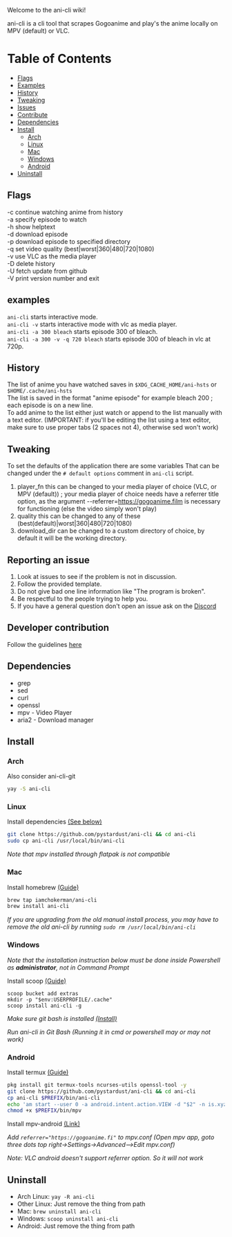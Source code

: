 Welcome to the ani-cli wiki!

ani-cli is a cli tool that scrapes Gogoanime and play's the anime locally on MPV (default) or VLC.

# Table of Contents
- [Flags](#Flags)
- [Examples](#Examples)
- [History](#History)
- [Tweaking](#Tweaking)
- [Issues](#Reporting-an-issue)
- [Contribute](#Developer-contribution)
- [Dependencies](#Dependencies)
- [Install](#Installation)
  - [Arch](#Arch)
  - [Linux](#Linux)
  - [Mac](#Mac)
  - [Windows](#Windows)
  - [Android](#Android)
- [Uninstall](#Uninstall)

## Flags
-c continue watching anime from history\
-a specify episode to watch\
-h show helptext\
-d download episode\
-p download episode to specified directory\
-q set video quality (best|worst|360|480|720|1080)\
-v use VLC as the media player\
-D delete history\
-U fetch update from github\
-V print version number and exit

## examples
`ani-cli` starts interactive mode.\
`ani-cli -v` starts interactive mode with vlc as media player.\
`ani-cli -a 300 bleach` starts episode 300 of bleach.\
`ani-cli -a 300 -v -q 720 bleach` starts episode 300 of bleach in vlc at 720p.

## History
The list of anime you have watched saves in `$XDG_CACHE_HOME/ani-hsts` or `$HOME/.cache/ani-hsts`\
The list is saved in the format "anime episode" for example bleach 200 ; each episode is on a new line.\
To add anime to the list either just watch or append to the list manually with a text editor. (IMPORTANT: if you'll be editing the list 
using a text editor, make sure to use proper tabs (2 spaces not 4), otherwise sed won't work)

## Tweaking
To set the defaults of the application there are some variables That can be changed under the `# default options` comment in `ani-cli` script.
1. player_fn this can be changed to your media player of choice (VLC, or MPV (default)) ; your media player of choice needs have a referrer title option, as the argument --referrer=https://gogoanime.film is necessary for functioning (else the video simply won't play)
2. quality this can be changed to any of these (best(default)|worst|360|480|720|1080)
3. download_dir can be changed to a custom directory of choice, by default it will be the working directory.


## Reporting an issue
1. Look at issues to see if the problem is not in discussion.
2. Follow the provided template.
3. Do not give bad one line information like "The program is broken".
4. Be respectful to the people trying to help you.
5. If you have a general question don't open an issue ask on the [Discord](https://discord.gg/aqu7GpqVmR)

## Developer contribution 
Follow the guidelines [here](https://github.com/pystardust/ani-cli/blob/master/CONTRIBUTING.md)

## Dependencies
- grep
- sed
- curl
- openssl
- mpv - Video Player
- aria2 - Download manager

## Install

### Arch

Also consider ani-cli-git

```sh
yay -S ani-cli
```
### Linux

Install dependencies [(See below)](#Dependencies)

```sh
git clone https://github.com/pystardust/ani-cli && cd ani-cli
sudo cp ani-cli /usr/local/bin/ani-cli
```

*Note that mpv installed through flatpak is not compatible*

### Mac

Install homebrew [(Guide)](https://brew.sh/)

```sh
brew tap iamchokerman/ani-cli
brew install ani-cli
```
*If you are upgrading from the old manual install process, you may have to remove the old ani-cli by running `sudo rm /usr/local/bin/ani-cli`*

### Windows

*Note that the installation instruction below must be done inside 
Powershell as **administrator**, not in Command Prompt*

Install scoop [(Guide)](https://scoop.sh/)
```
scoop bucket add extras
mkdir -p "$env:USERPROFILE/.cache"
scoop install ani-cli -g
```

*Make sure git bash is installed [(Install)](https://git-scm.com/download/win)*

*Run ani-cli in Git Bash (Running it in cmd or powershell may or may not work)*

### Android

Install termux [(Guide)](https://termux.com/)

```sh
pkg install git termux-tools ncurses-utils openssl-tool -y
git clone https://github.com/pystardust/ani-cli && cd ani-cli
cp ani-cli $PREFIX/bin/ani-cli
echo 'am start --user 0 -a android.intent.action.VIEW -d "$2" -n is.xyz.mpv/.MPVActivity' > $PREFIX/bin/mpv
chmod +x $PREFIX/bin/mpv
```

Install mpv-android [(Link)](https://play.google.com/store/apps/details?id=is.xyz.mpv)

*Add ```referrer="https://gogoanime.fi"``` to mpv.conf (Open mpv app, goto three dots top right->Settings->Advanced-->Edit mpv.conf)* 

*Note: VLC android doesn't support referrer option. So it will not work*

## Uninstall

* Arch Linux: ```yay -R ani-cli```
* Other Linux: Just remove the thing from path
* Mac: ```brew uninstall ani-cli```
* Windows: ```scoop uninstall ani-cli```
* Android: Just remove the thing from path


